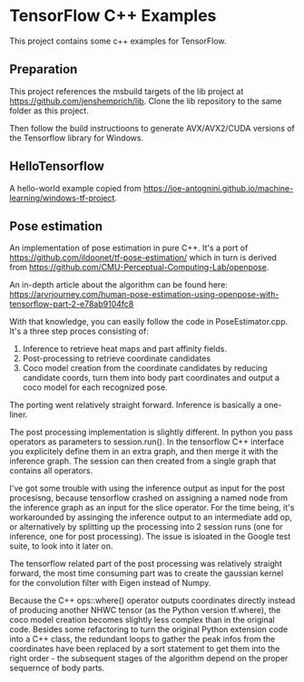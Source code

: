 # TensorFlow C++ Examples
This project contains some c++ examples for TensorFlow.

## Preparation
This project references the msbuild targets of the lib project at https://github.com/jenshemprich/lib. Clone the lib repository to the same folder as this project.

Then follow the build instructioons to generate AVX/AVX2/CUDA versions of the Tensorflow library for Windows. 

## HelloTensorflow
A hello-world example copied from https://joe-antognini.github.io/machine-learning/windows-tf-project.

## Pose estimation
An implementation of pose estimation in pure C++. It's a port of https://github.com/ildoonet/tf-pose-estimation/ which in turn is derived from https://github.com/CMU-Perceptual-Computing-Lab/openpose.

An in-depth article about the algorithm can be found here: https://arvrjourney.com/human-pose-estimation-using-openpose-with-tensorflow-part-2-e78ab9104fc8

With that knowledge, you can easily follow the code in PoseEstimator.cpp. It's a three step proces consisting of:
1. Inference to retrieve heat maps and part affinity fields.
2. Post-processing to retrieve coordinate candidates
3. Coco model creation from the coordinate candidates by reducing candidate coords, turn them into body part coordinates and output a coco model for each recognized pose.

The porting went relatively straight forward. Inference is basically a one-liner.

The post processing implementation is slightly different. In python you pass  operators as parameters to session.run(). In the tensorflow C++ interface you explicitely define them in an extra graph, and then merge it with the inference graph. The session can then created from a single graph that contains all operators.

I've got some trouble with using the inference output as input for the post procesisng, because tensorflow crashed on assigning a named node from the inference graph as an input for the slice operator. For the time being, it's workarounded by assinging the inference output to an intermediate add op, or alternatively by splitting up the processing into 2 session runs (one for inference, one for post processing). The issue is isloated in the Google test suite, to look into it later on.

The tensorflow related part of the post processing was relatively straight forward, the most time consuming part was to create the gaussian kernel for the convolution filter with Eigen instead of Numpy.

Because the C++ ops::where() operator outputs coordinates directly instead of producing another NHWC tensor (as the Python version tf.where), the coco model creation becomes slightly less complex than in the original code. Besides some refactoring to turn the original Python extension code into a C++ class, the redundant loops to gather the peak infos from the coordinates have been replaced by a sort statement to get them into the right order - the subsequent stages of the algorithm depend on the proper sequernce of body parts.
